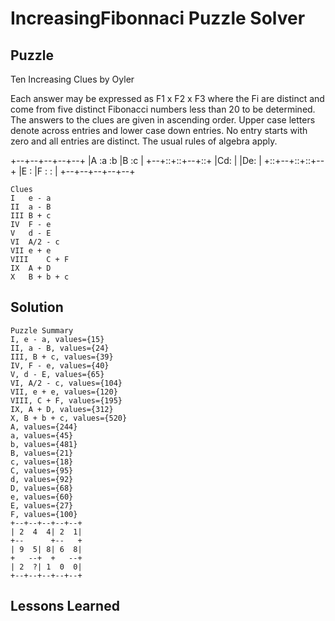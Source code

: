 # IncreasingFibonnaci Puzzle Solver

## Puzzle

Ten Increasing Clues  by Oyler

Each answer may be expressed as  F1 x F2 x F3 where the Fi are distinct and come from five distinct Fibonacci numbers less than 20 to be determined. The answers to the clues are given in ascending order. Upper case letters denote across entries and lower case down entries. No entry starts with zero  and all entries are distinct. The usual rules of algebra apply.

+--+--+--+--+--+
|A :a :b |B :c |
+--+::+::+--+::+
|Cd:  |  |De:  |
+::+--+::+::+--+
|E :  |F :  :  |
+--+--+--+--+--+

```
Clues
I	e - a
II	a - B
III	B + c
IV	F - e
V	d - E
VI	A/2 - c
VII	e + e
VIII	C + F
IX	A + D
X	B + b + c
```

## Solution

```
Puzzle Summary
I, e - a, values={15}
II, a - B, values={24}
III, B + c, values={39}
IV, F - e, values={40}
V, d - E, values={65}
VI, A/2 - c, values={104}
VII, e + e, values={120}
VIII, C + F, values={195}
IX, A + D, values={312}
X, B + b + c, values={520}
A, values={244}
a, values={45}
b, values={481}
B, values={21}
c, values={18}
C, values={95}
d, values={92}
D, values={68}
e, values={60}
E, values={27}
F, values={100}
+--+--+--+--+--+
| 2  4  4| 2  1|
+--      +--   +
| 9  5| 8| 6  8|
+   --+  +   --+
| 2  ?| 1  0  0|
+--+--+--+--+--+
```

## Lessons Learned

